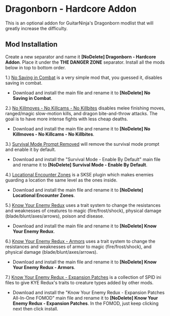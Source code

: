 # Dragonborn - Hardcore Addon
This is an optional addon for GuitarNinja's Dragonborn modlist that will greatly increase the difficulty.



## Mod Installation
Create a new separator and name it **[NoDelete] Dragonborn - Hardcore Addon**. Place it under the **THE DANGER ZONE** separator. Install all the mods below in top to bottom order.

1.) [No Saving in Combat](https://www.nexusmods.com/skyrimspecialedition/mods/29914) is a very simple mod that, you guessed it, disables saving in combat.
  - Download and install the main file and rename it to **[NoDelete] No Saving in Combat**.

2.) [No Killmoves - No Killcams - No Killbites](https://www.nexusmods.com/skyrimspecialedition/mods/13395) disables melee finishing moves, ranged/magic slow-motion kills, and dragon bite-and-throw attacks. The goal is to have more intense fights with less cheap deaths.
  - Download and install the main file and rename it to **[NoDelete] No Killmoves - No Killcams - No Killbites**.

3.) [Survival Mode Prompt Removed](https://www.nexusmods.com/skyrimspecialedition/mods/59049) will remove the survival mode prompt and enable it by default.
  - Download and install the "Survival Mode - Enable By Default" main file and rename it to **[NoDelete] Survival Mode - Enable By Default**.

4.) [Locational Encounter Zones](https://www.nexusmods.com/skyrimspecialedition/mods/85212) is a SKSE plugin which makes enemies guarding a location the same level as the ones inside.
  - Download and install the main file and rename it to **[NoDelete] Locational Encounter Zones**.

5.) [Know Your Enemy Redux](https://www.nexusmods.com/skyrimspecialedition/mods/55045?tab=description) uses a trait system to change the resistances and weaknesses of creatures to magic (fire/frost/shock), physical damage (blade/blunt/axes/arrows), poison and disease. 
  - Download and install the main file and rename it to **[NoDelete] Know Your Enemy Redux**.

6.) [Know Your Enemy Redux - Armors](https://www.nexusmods.com/skyrimspecialedition/mods/55203) uses a trait system to change the resistances and weaknesses of armor to magic (fire/frost/shock), and physical damage (blade/blunt/axes/arrows). 
  - Download and install the main file and rename it to **[NoDelete] Know Your Enemy Redux - Armors**.

7.) [Know Your Enemy Redux - Expansion Patches](https://www.nexusmods.com/skyrimspecialedition/mods/56705) is a collection of SPID ini files to give KYE Redux's traits to creature types added by other mods.
  - Download and install the "Know Your Enemy Redux - Expansion Patches All-In-One FOMOD" main file and rename it to **[NoDelete] Know Your Enemy Redux - Expansion Patches**. In the FOMOD, just keep clicking next then click install.
